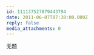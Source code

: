 ```yaml
---
id: 111137527879443794
date: 2011-06-07T07:38:00.000Z
reply: false
media_attachments: 0
---
```


无题 ​​​​

